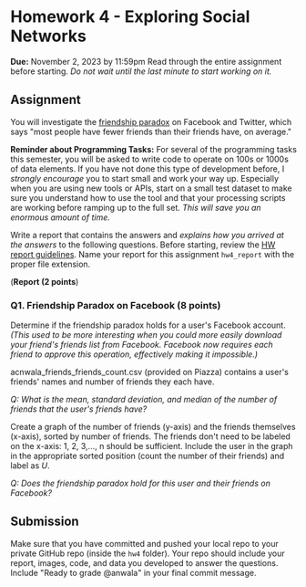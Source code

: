 # Homework 4 - Exploring Social Networks
**Due:** November 2, 2023 by 11:59pm
Read through the entire assignment before starting. *Do not wait until the last minute to start working on it.* 

## Assignment

You will investigate the [friendship paradox](http://en.wikipedia.org/wiki/Friendship_paradox) on Facebook and Twitter, which says "most people have fewer friends than their friends have, on average." 

**Reminder about Programming Tasks:** For several of the programming tasks this semester, you will be asked to write code to operate on 100s or 1000s of data elements.  If you have not done this type of development before, I *strongly encourage* you to start small and work your way up.  Especially when you are using new tools or APIs, start on a small test dataset to make sure you understand how to use the tool and that your processing scripts are working before ramping up to the full set. *This will save you an enormous amount of time.*

Write a report that contains the answers and *explains how you arrived at the answers* to the following questions. Before starting, review the [HW report guidelines](https://github.com/anwala/teaching-web-science/blob/main/fall-2022/homework/hw0/reports.md).  Name your report for this assignment `hw4_report` with the proper file extension.


(**Report (2 points**)

### Q1. Friendship Paradox on Facebook (8 points)

Determine if the friendship paradox holds for a user's Facebook account. *(This used to be more interesting when you could more easily download your friend's friends list from Facebook. Facebook now requires each friend to approve this operation, effectively making it impossible.)* 

acnwala_friends_friends_count.csv (provided on Piazza) contains a user's friends' names and number of friends they each have.

*Q: What is the mean, standard deviation, and median of the number of friends that the user's friends have?*  

Create a graph of the number of friends (y-axis) and the friends themselves (x-axis), sorted by number of friends. The friends don't need to be labeled
on the x-axis: 1, 2, 3,..., n should be sufficient. Include the user in the graph in the appropriate sorted position (count the number of their friends) and label as *U*.

*Q: Does the friendship paradox hold for this user and their friends on Facebook?*
<!--
### Q2. Friendship Paradox on Twitter (4 points)

Determine if the friendship paradox holds for your Twitter account. Since Twitter is a directed graph, use *followers* as the value you measure (i.e., "do your followers have more followers than you?").  

If you have less than 50 followers on Twitter, then you can do the analysis for another Twitter account (e.g., my account is [acnwala](https://twitter.com/acnwala/)) and substitute the user you pick for *you* in the questions below.

*Q: What is the mean, standard deviation, and median of the number of followers that your followers have?*  

*Q: Does the friendship paradox hold for you and your followers on Twitter?*

You may use Twarc2 in Python to access the Twitter API to find a user's followers.  The code to access the Twitter API should be similar to [get_tweets.py](https://github.com/anwala/teaching-web-science/blob/main/fall-2022/homework/hw0/get_tweets.py), you may use that to start.

Other helpful references:
* [Labs for the Standard Product Track in Python](https://github.com/twitterdev/getting-started-with-the-twitter-api-v2-for-academic-research/blob/main/modules/6b-labs-code-standard-python.md) - look at the section headings to find the appropriate part to read
* [Twitter's User object model](https://developer.twitter.com/en/docs/twitter-api/data-dictionary/object-model/user) - explains the data structure returned from the Twitter API
* [process-tweets.py](https://github.com/anwala/teaching-web-science/blob/main/fall-2022/homework/hw0/process_tweets.py) - shows examples of accessing different parts of the data structure returned from the Twitter API

## Extra Credit

### Q3. *(1 points)* 
Repeat Q2, but change *followers* to *following*.  

*Q: Are the people you are `following`, follow more people than you are?*

### Q4. *(1 points)*  
Twitter friendships can be uni-directional or bi-directional.

*Q: How many friendships do you have on Twitter?*  

List the usernames of those who have a bi-directional relationships with you. (If there are more than 20, put the list in a separate file in your repo and provide the filename in your report.)
-->
## Submission

Make sure that you have committed and pushed your local repo to your private GitHub repo (inside the `hw4` folder).  Your repo should include your report, images, code, and data you developed to answer the questions. Include "Ready to grade @anwala" in your final commit message. 